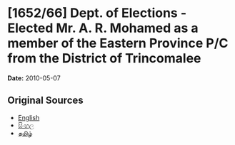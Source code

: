 # [1652/66] Dept. of Elections - Elected Mr. A. R. Mohamed as a member of the Eastern Province P/C from the District of Trincomalee

**Date:** 2010-05-07

## Original Sources

- [English](https://documents.gov.lk/view/extra-gazettes/2010/5/1652-66_E.pdf)
- [සිංහල](https://documents.gov.lk/view/extra-gazettes/2010/5/1652-66_S.pdf)
- [தமிழ்](https://documents.gov.lk/view/extra-gazettes/2010/5/1652-66_T.pdf)
